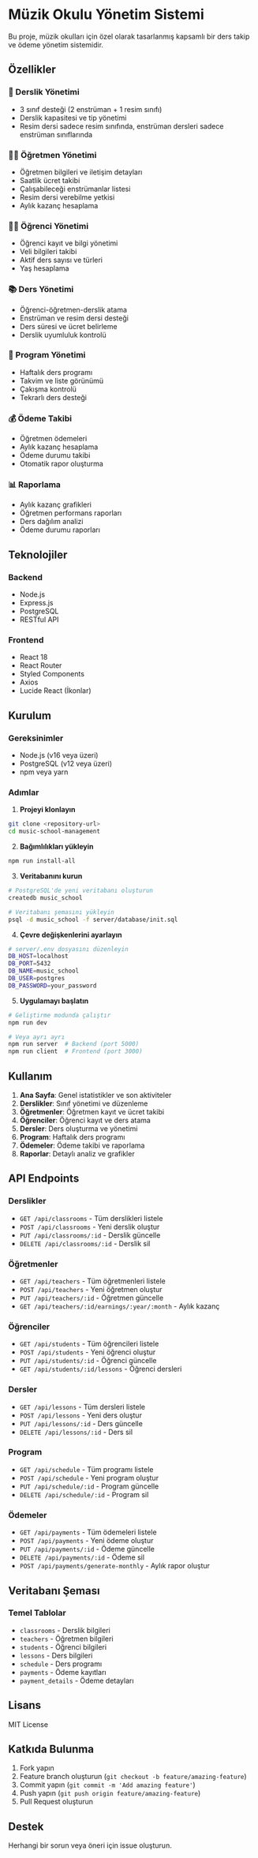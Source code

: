 # Müzik Okulu Yönetim Sistemi

Bu proje, müzik okulları için özel olarak tasarlanmış kapsamlı bir ders takip ve ödeme yönetim sistemidir.

## Özellikler

### 🏫 Derslik Yönetimi
- 3 sınıf desteği (2 enstrüman + 1 resim sınıfı)
- Derslik kapasitesi ve tip yönetimi
- Resim dersi sadece resim sınıfında, enstrüman dersleri sadece enstrüman sınıflarında

### 👨‍🏫 Öğretmen Yönetimi
- Öğretmen bilgileri ve iletişim detayları
- Saatlik ücret takibi
- Çalışabileceği enstrümanlar listesi
- Resim dersi verebilme yetkisi
- Aylık kazanç hesaplama

### 👨‍🎓 Öğrenci Yönetimi
- Öğrenci kayıt ve bilgi yönetimi
- Veli bilgileri takibi
- Aktif ders sayısı ve türleri
- Yaş hesaplama

### 📚 Ders Yönetimi
- Öğrenci-öğretmen-derslik atama
- Enstrüman ve resim dersi desteği
- Ders süresi ve ücret belirleme
- Derslik uyumluluk kontrolü

### 📅 Program Yönetimi
- Haftalık ders programı
- Takvim ve liste görünümü
- Çakışma kontrolü
- Tekrarlı ders desteği

### 💰 Ödeme Takibi
- Öğretmen ödemeleri
- Aylık kazanç hesaplama
- Ödeme durumu takibi
- Otomatik rapor oluşturma

### 📊 Raporlama
- Aylık kazanç grafikleri
- Öğretmen performans raporları
- Ders dağılım analizi
- Ödeme durumu raporları

## Teknolojiler

### Backend
- Node.js
- Express.js
- PostgreSQL
- RESTful API

### Frontend
- React 18
- React Router
- Styled Components
- Axios
- Lucide React (İkonlar)

## Kurulum

### Gereksinimler
- Node.js (v16 veya üzeri)
- PostgreSQL (v12 veya üzeri)
- npm veya yarn

### Adımlar

1. **Projeyi klonlayın**
```bash
git clone <repository-url>
cd music-school-management
```

2. **Bağımlılıkları yükleyin**
```bash
npm run install-all
```

3. **Veritabanını kurun**
```bash
# PostgreSQL'de yeni veritabanı oluşturun
createdb music_school

# Veritabanı şemasını yükleyin
psql -d music_school -f server/database/init.sql
```

4. **Çevre değişkenlerini ayarlayın**
```bash
# server/.env dosyasını düzenleyin
DB_HOST=localhost
DB_PORT=5432
DB_NAME=music_school
DB_USER=postgres
DB_PASSWORD=your_password
```

5. **Uygulamayı başlatın**
```bash
# Geliştirme modunda çalıştır
npm run dev

# Veya ayrı ayrı
npm run server  # Backend (port 5000)
npm run client  # Frontend (port 3000)
```

## Kullanım

1. **Ana Sayfa**: Genel istatistikler ve son aktiviteler
2. **Derslikler**: Sınıf yönetimi ve düzenleme
3. **Öğretmenler**: Öğretmen kayıt ve ücret takibi
4. **Öğrenciler**: Öğrenci kayıt ve ders atama
5. **Dersler**: Ders oluşturma ve yönetimi
6. **Program**: Haftalık ders programı
7. **Ödemeler**: Ödeme takibi ve raporlama
8. **Raporlar**: Detaylı analiz ve grafikler

## API Endpoints

### Derslikler
- `GET /api/classrooms` - Tüm derslikleri listele
- `POST /api/classrooms` - Yeni derslik oluştur
- `PUT /api/classrooms/:id` - Derslik güncelle
- `DELETE /api/classrooms/:id` - Derslik sil

### Öğretmenler
- `GET /api/teachers` - Tüm öğretmenleri listele
- `POST /api/teachers` - Yeni öğretmen oluştur
- `PUT /api/teachers/:id` - Öğretmen güncelle
- `GET /api/teachers/:id/earnings/:year/:month` - Aylık kazanç

### Öğrenciler
- `GET /api/students` - Tüm öğrencileri listele
- `POST /api/students` - Yeni öğrenci oluştur
- `PUT /api/students/:id` - Öğrenci güncelle
- `GET /api/students/:id/lessons` - Öğrenci dersleri

### Dersler
- `GET /api/lessons` - Tüm dersleri listele
- `POST /api/lessons` - Yeni ders oluştur
- `PUT /api/lessons/:id` - Ders güncelle
- `DELETE /api/lessons/:id` - Ders sil

### Program
- `GET /api/schedule` - Tüm programı listele
- `POST /api/schedule` - Yeni program oluştur
- `PUT /api/schedule/:id` - Program güncelle
- `DELETE /api/schedule/:id` - Program sil

### Ödemeler
- `GET /api/payments` - Tüm ödemeleri listele
- `POST /api/payments` - Yeni ödeme oluştur
- `PUT /api/payments/:id` - Ödeme güncelle
- `DELETE /api/payments/:id` - Ödeme sil
- `POST /api/payments/generate-monthly` - Aylık rapor oluştur

## Veritabanı Şeması

### Temel Tablolar
- `classrooms` - Derslik bilgileri
- `teachers` - Öğretmen bilgileri
- `students` - Öğrenci bilgileri
- `lessons` - Ders bilgileri
- `schedule` - Ders programı
- `payments` - Ödeme kayıtları
- `payment_details` - Ödeme detayları

## Lisans

MIT License

## Katkıda Bulunma

1. Fork yapın
2. Feature branch oluşturun (`git checkout -b feature/amazing-feature`)
3. Commit yapın (`git commit -m 'Add amazing feature'`)
4. Push yapın (`git push origin feature/amazing-feature`)
5. Pull Request oluşturun

## Destek

Herhangi bir sorun veya öneri için issue oluşturun.